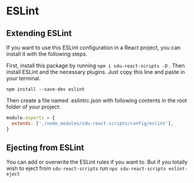 # ESLint

## Extending ESLint
If you want to use this ESLint configuration in a React project, you can install it with the following steps.

First, install this package by running `npm i sdu-react-scripts -D` .
Then install ESLint and the necessary plugins. Just copy this line and paste in your terminal.
```
npm install --save-dev eslint
```
Then create a file named .eslintrc.json with following contents in the root folder of your project:
```javascript
module.exports = {
  extends: ['./node_modules/sdu-react-scripts/config/eslint'], 
}
```

## Ejecting from ESLint
You can add or overwrite the ESLint rules if you want to.
But if you totally wish to eject from `sdu-react-scripts` run `npx sdu-react-scripts eslint-eject`